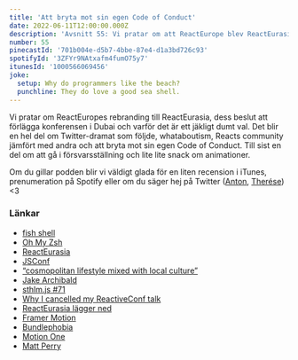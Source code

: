 ```yaml
---
title: 'Att bryta mot sin egen Code of Conduct'
date: 2022-06-11T12:00:00.000Z
description: 'Avsnitt 55: Vi pratar om att ReactEurope blev ReactEurasia i Dubai, hur det dramat utspelade sig och vad det resulterade i.'
number: 55
pinecastId: '701b004e-d5b7-4bbe-87e4-d1a3bd726c93'
spotifyId: '3ZFYr9NAtxafm4fumO75y7'
itunesId: '1000566069456'
joke:
  setup: Why do programmers like the beach?
  punchline: They do love a good sea shell.
---
```


Vi pratar om ReactEuropes rebranding till ReactEurasia, dess beslut att förlägga konferensen i Dubai och varför det är ett jäkligt dumt val. Det blir en hel del om Twitter-dramat som följde, whataboutism, Reacts community jämfört med andra och att bryta mot sin egen Code of Conduct. Till sist en del om att gå i försvarsställning och lite lite snack om animationer.

Om du gillar podden blir vi väldigt glada för en liten recension i iTunes, prenumeration på Spotify eller om du säger hej på Twitter ([Anton](https://twitter.com/Awnton), [Therése](https://twitter.com/tkomstadius)) &lt;3

### Länkar

- [fish shell](https://fishshell.com)
- [Oh My Zsh](https://ohmyz.sh)
- [ReactEurasia](https://www.react-eurasia.org/)
- [JSConf](https://jsconf.com)
- [“cosmopolitan lifestyle mixed with local culture”](https://www.google.com/search?q=%22cosmopolitan+lifestyle+mixed+with+local+culture%22)
- [Jake Archibald](https://twitter.com/jaffathecake)
- [sthlm.js #71](https://www.meetup.com/sthlm-js/events/286391590/)
- [Why I cancelled my ReactiveConf talk](https://medium.com/@peggyrayzis/why-i-cancelled-my-reactiveconf-talk-3a463bf14bd8)
- [ReactEurasia lägger ned](https://twitter.com/ReactEurasia/status/1534303770443763712?s=20&t=4vHoIPOuhbk6bCE54YHgyA)
- [Framer Motion](https://www.framer.com/motion/)
- [Bundlephobia](https://bundlephobia.com)
- [Motion One](https://motion.dev)
- [Matt Perry](https://twitter.com/mattgperry)
